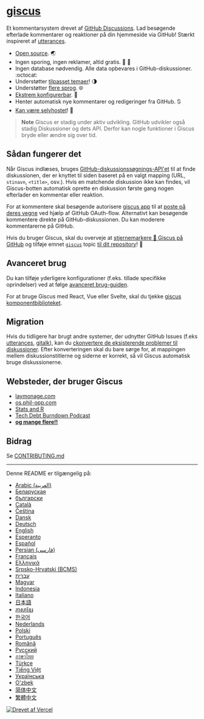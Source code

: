 # [giscus][giscus]

Et kommentarsystem drevet af [GitHub Discussions][discussions]. Lad besøgende efterlade kommentarer og reaktioner på din hjemmeside via GitHub! Stærkt inspireret af [utterances][utterances].

- [Open source][repo]. 🌏
- Ingen sporing, ingen reklamer, altid gratis. 📡 🚫
- Ingen database nødvendig. Alle data opbevares i GitHub-diskussioner. :octocat:
- Understøtter [tilpasset temaer][creating-custom-themes]! 🌗
- Understøtter [flere sprog][multiple-languages]. 🌐
- [Ekstrem konfigurerbar][advanced-usage]. 🔧
- Henter automatisk nye kommentarer og redigeringer fra GitHub. 🔃
- [Kan være selvhostet][self-hosting]! 🤳

> **Note**
> Giscus er stadig under aktiv udvikling. GitHub udvikler også stadig Diskussioner og dets API. Derfor kan nogle funktioner i Giscus bryde eller ændre sig over tid.

## Sådan fungerer det

Når Giscus indlæses, bruges [GitHub-diskussionssøgnings-API'et][search-api] til at finde diskussionen, der er knyttet til siden baseret på en valgt mapping (URL, `stinavn`, `<title>`, osv.). Hvis en matchende diskussion ikke kan findes, vil Giscus-botten automatisk oprette en diskussion første gang nogen efterlader en kommentar eller reaktion.

For at kommentere skal besøgende autorisere [giscus app][giscus-app] til at [poste på deres vegne][authorization] ved hjælp af GitHub OAuth-flow. Alternativt kan besøgende kommentere direkte på GitHub-diskussionen. Du kan moderere kommentarerne på GitHub.

[giscus]: https://giscus.app
[discussions]: https://docs.github.com/en/discussions
[utterances]: https://github.com/utterance/utterances
[repo]: https://github.com/giscus/giscus
[advanced-usage]: https://github.com/giscus/giscus/blob/main/ADVANCED-USAGE.md
[creating-custom-themes]: https://github.com/giscus/giscus/blob/main/ADVANCED-USAGE.md#data-theme
[multiple-languages]: https://github.com/giscus/giscus/blob/main/CONTRIBUTING.md#adding-localizations
[self-hosting]: https://github.com/giscus/giscus/blob/main/SELF-HOSTING.md
[search-api]: https://docs.github.com/en/graphql/guides/using-the-graphql-api-for-discussions#search
[giscus-app]: https://github.com/apps/giscus
[authorization]: https://docs.github.com/en/developers/apps/identifying-and-authorizing-users-for-github-apps

<!-- configuration -->

Hvis du bruger Giscus, skal du overveje at [stjernemarkere 🌟 Giscus på GitHub][repo] og tilføje emnet [`giscus`][giscus-topic] topic [til dit repository][topic-howto]! 🎉

## Avanceret brug

Du kan tilføje yderligere konfigurationer (f.eks. tillade specifikke oprindelser) ved at følge [avanceret brug-guiden][advanced-usage].

For at bruge Giscus med React, Vue eller Svelte, skal du tjekke [giscus komponentbiblioteket][giscus-component].

## Migration

Hvis du tidligere har brugt andre systemer, der udnytter GitHub Issues (f.eks [utterances][utterances], [gitalk][gitalk]), kan du [ckonvertere de eksisterende problemer til diskussioner][convert]. Efter konverteringen skal du bare sørge for, at mappingen mellem diskussionstitlerne og siderne er korrekt, så vil Giscus automatisk bruge diskussionerne.

## Websteder, der bruger Giscus

- [laymonage.com][laymonage-website]
- [os.phil-opp.com][os-phil-opp]
- [Stats and R][statsandr]
- [Tech Debt Burndown Podcast][techdebtburndown]
- [**og mange flere!!**][giscus-topic]

## Bidrag

Se [CONTRIBUTING.md][contributing]

[giscus-component]: https://github.com/giscus/giscus-component
[repo]: https://github.com/giscus/giscus
[giscus-topic]: https://github.com/topics/giscus
[topic-howto]: https://docs.github.com/en/github/administering-a-repository/classifying-your-repository-with-topics
[advanced-usage]: https://github.com/giscus/giscus/blob/main/ADVANCED-USAGE.md
[utterances]: https://github.com/utterance/utterances
[gitalk]: https://github.com/gitalk/gitalk
[convert]: https://docs.github.com/en/discussions/managing-discussions-for-your-community/moderating-discussions#converting-an-issue-to-a-discussion
[laymonage-website]: https://laymonage.com/posts/giscus
[os-phil-opp]: https://os.phil-opp.com
[statsandr]: https://statsandr.com
[techdebtburndown]: https://techdebtburndown.com
[contributing]: https://github.com/giscus/giscus/blob/main/CONTRIBUTING.md

<!-- end -->

---

Denne README er tilgængelig på:

- [Arabic (العربية)](README.ar.md)
- [Беларуская](README.be.md)
- [български](README.bg.md)
- [Català](README.ca.md)
- [Čeština](README.cs.md)
- [Dansk](README.da.md)
- [Deutsch](README.de.md)
- [English](README.md)
- [Esperanto](README.eo.md)
- [Español](README.es.md)
- [Persian (فارسی)](README.fa.md)
- [Français](README.fr.md)
- [Ελληνικά](README.gr.md)
- [Srpsko-Hrvatski (BCMS)](README.hbs.md)
- [עברית](README.he.md)
- [Magyar](README.hu.md)
- [Indonesia](README.id.md)
- [Italiano](README.it.md)
- [日本語](README.ja.md)
- [ភាសាខ្មែរ](README.kh.md)
- [한국어](README.ko.md)
- [Nederlands](README.nl.md)
- [Polski](README.pl.md)
- [Português](README.pt.md)
- [Română](README.ro.md)
- [Русский](README.ru.md)
- [ภาษาไทย](README.th.md)
- [Türkçe](README.tr.md)
- [Tiếng Việt](README.vi.md)
- [Українська](README.uk.md)
- [O'zbek](README.uz.md)
- [简体中文](README.zh-CN.md)
- [繁體中文](README.zh-TW.md)

[![Drevet af Vercel](public/powered-by-vercel.svg)][vercel]

[vercel]: https://vercel.com/?utm_source=giscus&utm_campaign=oss
